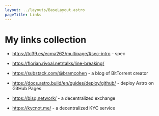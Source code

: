 ```yaml
---
layout: ../layouts/BaseLayout.astro
pageTitle: Links
---
```


# My links collection

- https://tc39.es/ecma262/multipage/#sec-intro - spec
- https://florian.rivoal.net/talks/line-breaking/
- https://substack.com/@bramcohen - a blog of BitTorrent creator
- https://docs.astro.build/en/guides/deploy/github/ - deploy Astro on GitHub Pages


- https://bisq.network/ - a decentralized exchange
- https://kycnot.me/ - a decentralized KYC service
